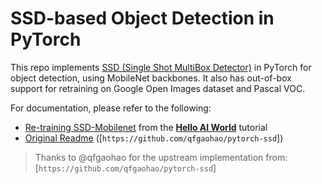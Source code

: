 # SSD-based Object Detection in PyTorch

This repo implements [SSD (Single Shot MultiBox Detector)](https://arxiv.org/abs/1512.02325) in PyTorch for object detection, using MobileNet backbones.  It also has out-of-box support for retraining on Google Open Images dataset and Pascal VOC.  

For documentation, please refer to the following:
* [Re-training SSD-Mobilenet](https://github.com/dusty-nv/jetson-inference/blob/dev/docs/pytorch-ssd.md) from the **[Hello AI World](https://github.com/dusty-nv/jetson-inference/tree/dev#training)** tutorial <br/>
* [Original Readme](https://github.com/qfgaohao/pytorch-ssd) ([`https://github.com/qfgaohao/pytorch-ssd`])

> Thanks to @qfgaohao for the upstream implementation from:  [`https://github.com/qfgaohao/pytorch-ssd`]

